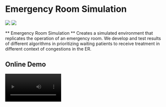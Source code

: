 # Emergency Room Simulation

<a href='https://raw.githubusercontent.com/vivibui/Emergency-Room-Simulation/main/Architecture/ModuleArchitecture.png'><img src='https://img.shields.io/badge/Architecture-View-Green'></a>  <a href='https://github.com/vivibui/Emergency-Room-Simulation/blob/main/VivianBui_ERSimulation.pdf'><img src='https://img.shields.io/badge/Paper-PDF-red'></a>

** Emergency Room Simulation ** Creates a simulated environment that replicates the operation of an emergency room. We develop and test results of different algorithms in prioritizing waiting patients to receive treatment in different context of congestions in the ER. 

## Online Demo
<video src='https://www.veed.io/view/cad4eb96-3a62-4522-a488-82e71598372b?panel=share' width=180/>

